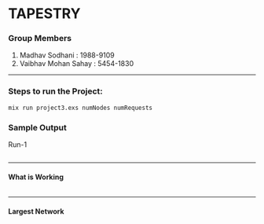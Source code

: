 # TAPESTRY

### Group Members
1.   Madhav Sodhani       :     1988-9109 
1.   Vaibhav Mohan Sahay  :     5454-1830

--- 

### Steps to run the Project:
   `mix run project3.exs numNodes numRequests`
   

### Sample Output

Run-1

```text

```
---
#### What is Working
```text

```

--- 
#### Largest Network


```text

```


